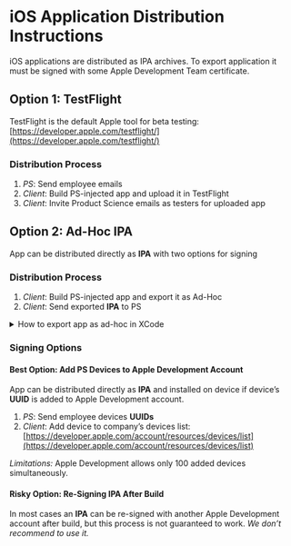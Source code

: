 # iOS Application Distribution Instructions
iOS applications are distributed as IPA archives. To export application it must be signed with some Apple Development Team certificate.


## Option 1: TestFlight
TestFlight is the default Apple tool for beta testing: [https://developer.apple.com/testflight/](https://developer.apple.com/testflight/)

### Distribution Process
1. _PS_: Send employee emails
2. _Client_: Build PS-injected app and upload it in TestFlight
3. _Client_: Invite Product Science emails as testers for uploaded app


## Option 2: Ad-Hoc IPA 
App can be distributed directly as **IPA** with two options for signing

### Distribution Process
1. _Client_: Build PS-injected app and export it as Ad-Hoc
2. _Client_: Send exported **IPA** to PS

<details>
  <summary>How to export app as ad-hoc in XCode</summary>
Product → Archive
  <img src="https://user-images.githubusercontent.com/80590/233219394-d0bfe1bc-08ca-4d84-8f32-50f4b803709c.png" alt="Archive">

Window → Organizer
<img src="https://user-images.githubusercontent.com/80590/233219478-dfca5016-a4cd-45dc-80bc-d2ce97fa02d9.png" alt="Organizer">

Distribute App → Ad-Hoc
<img src="https://user-images.githubusercontent.com/80590/233219560-9a10ba0c-8182-4348-b7be-fadba787fe62.png" alt="Ad-hoc">
</details>

### Signing Options
#### Best Option: Add PS Devices to Apple Development Account
App can be distributed directly as **IPA** and installed on device if device’s **UUID** is added to Apple Development account.

1. _PS_: Send employee devices **UUIDs**
2. _Client_: Add device to company’s devices list: [https://developer.apple.com/account/resources/devices/list](https://developer.apple.com/account/resources/devices/list)

*Limitations:* Apple Development allows only 100 added devices simultaneously. 

#### Risky Option: Re-Signing IPA After Build
In most cases an **IPA** can be re-signed with another Apple Development account after build, but this process is not guaranteed to work. *We don’t recommend to use it.*
